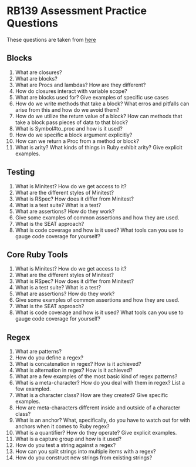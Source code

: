 # RB139 Assessment Practice Questions

These questions are taken from [here](https://github.com/SandyRodger/rb130_139/blob/main/study_guide/practice_questions.md)

## Blocks

1. What are closures?
2. What are blocks?
3. What are Procs and lambdas? How are they different?
4. How do closures interact with variable scope?
5. What are blocks used for? Give examples of specific use cases
6. How do we write methods that take a block? What erros and pitfalls can arise from this and how do we avoid them?
7. How do we utilize the return value of a block? How can methods that take a block pass pieces of data to that block?
8. What is Symbol#to_proc and how is it used?
9. How do we specific a block argument explicitly?
10. How can we return a Proc from a method or block?
11. What is arity? What kinds of things in Ruby exhibit arity? Give explicit examples.

## Testing

1. What is Minitest? How do we get access to it?
2. What are the different styles of Minitest?
3. What is RSpec? How does it differ from Minitest?
4. What is a test suite? What is a test?
5. What are assertions? How do they work?
6. Give some examples of common assertions and how they are used.
7. What is the SEAT approach?
8. What is code coverage and how is it used? What tools can you use to gauge code coverage for yourself?

## Core Ruby Tools

1. What is Minitest? How do we get access to it?
2. What are the different styles of Minitest?
3. What is RSpec? How does it differ from Minitest?
4. What is a test suite? What is a test?
5. What are assertions? How do they work?
6. Give some examples of common assertions and how they are used.
7. What is the SEAT approach?
8. What is code coverage and how is it used? What tools can you use to gauge code coverage for yourself?

## Regex

1. What are patterns?
2. How do you define a regex?
3. What is concatenation in regex? How is it achieved?
4. What is alternation in regex? How is it achieved?
5. What are a few examples of the most basic kind of regex patterns?
6. What is a meta-character? How do you deal with them in regex? List a few exampled.
7. What is a character class? How are they created? Give specific examples.
8. How are meta-characters different inside and outside of a character class?
9. What is an anchor? What, specifically, do you have to watch out for with anchors when it comes to Ruby regex?
10. What is a quantifier? How do they operate? Give explicit examples.
11. What is a capture group and how is it used?
12. How do you test a string against a regex?
13. How can you split strings into multiple items with a regex?
14. How do you construct new strings from existing strings?
